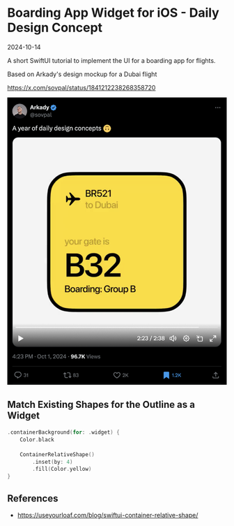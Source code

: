 # Boarding App Widget for iOS - Daily Design Concept
2024-10-14

A short SwiftUI tutorial to implement the UI for a boarding app for flights.

Based on Arkady's design mockup for a Dubai flight

<https://x.com/sovpal/status/1841212238268358720>

![Flight Boarding UI](Boarding_UI.png)


## Match Existing Shapes for the Outline as a Widget

```swift
.containerBackground(for: .widget) {
	Color.black

	ContainerRelativeShape()
		.inset(by: 4)
		.fill(Color.yellow)
}
```

## References

* <https://useyourloaf.com/blog/swiftui-container-relative-shape/>